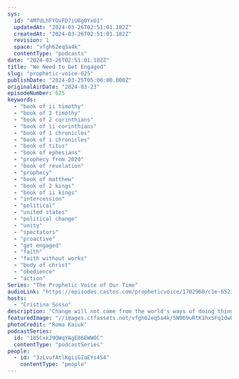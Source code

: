 ```yaml
---
sys:
  id: "4MfULhFYOvFD7iU8g0YxU1"
  updatedAt: "2024-03-26T02:51:01.182Z"
  createdAt: "2024-03-26T02:51:01.182Z"
  revision: 1
  space: "vfgh62eq5a4k"
  contentType: "podcasts"
date: "2024-03-26T02:51:01.182Z"
title: "We Need to Get Engaged"
slug: "prophetic-voice-625"
publishDate: "2024-03-25T05:00:00.000Z"
originalAirDate: "2024-03-23"
episodeNumber: 625
keywords:
  - "book of ii timothy"
  - "book of 2 timothy"
  - "book of 2 corinthians"
  - "book of ii corinthians"
  - "book of 1 chronicles"
  - "book of i chronicles"
  - "book of titus"
  - "book of ephesians"
  - "prophecy from 2020"
  - "book of revelation"
  - "prophecy"
  - "book of matthew"
  - "book of 2 kings"
  - "book of ii kings"
  - "intercession"
  - "political"
  - "united states"
  - "political change"
  - "unity"
  - "spectators"
  - "proactive"
  - "get engaged"
  - "faith"
  - "faith without works"
  - "body of christ"
  - "obedience"
  - "action"
Series: "The Prophetic Voice of Our Time"
audioLink: "https://episodes.castos.com/propheticvoice/1702960/c1e-652i2w1p8tz9590-mq33qv94uqg-arhsbo.mp3?_gl=1*f8f57t*_gcl_au*MTc3ODk1Mzc0Mi4xNzEwNzc3NjI3"
hosts:
  - "Cristina Sosso"
description: "Change will not come from the world's ways of doing things but by our obeying the instruction of the Lord. We must take our posts and get engaged. Remember that when so much is given, so much is required. We cannot rely on prophecies alone, because faith without action is dead. We will be held accountable for what has been entrusted to us and what we say, so let's stop being spectators and get engaged! Let us unite in Him!"
featuredImage: "//images.ctfassets.net/vfgh62eq5a4k/5N969uRtK1hxSFq1dwGcVw/6302dbb13f7f6d792265150691578804/roma-kaiuk-YQLoeZEXC2U-unsplash__1_.jpg"
photoCredit: "Roma Kaiuk"
podcastSeries:
  id: "185CxkJ9QWqYAgE86EWWOC"
  contentType: "podcastSeries"
people:
  - id: "3zLvufAtlKgiiGIaEYs4S4"
    contentType: "people"
---
```

